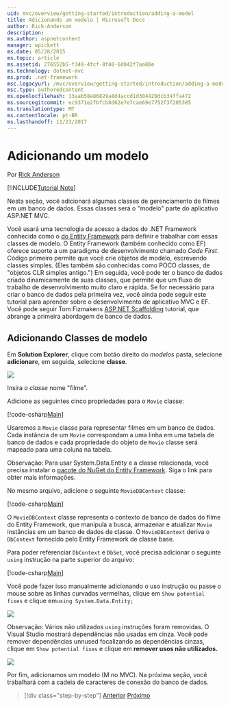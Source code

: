 ```yaml
---
uid: mvc/overview/getting-started/introduction/adding-a-model
title: Adicionando um modelo | Microsoft Docs
author: Rick-Anderson
description: 
ms.author: aspnetcontent
manager: wpickett
ms.date: 05/28/2015
ms.topic: article
ms.assetid: 276552b5-f349-4fcf-8f40-6d042f7aa88e
ms.technology: dotnet-mvc
ms.prod: .net-framework
msc.legacyurl: /mvc/overview/getting-started/introduction/adding-a-model
msc.type: authoredcontent
ms.openlocfilehash: 13aab58e86829a8d4accd1d304420dcb34ffa472
ms.sourcegitcommit: ec9371e2fbfcb8d62e7e7cae69e7752f3f205385
ms.translationtype: MT
ms.contentlocale: pt-BR
ms.lasthandoff: 11/23/2017
---
```

<a name="adding-a-model"></a>Adicionando um modelo
====================
Por [Rick Anderson](https://github.com/Rick-Anderson)

[!INCLUDE[Tutorial Note](sample/code-location.md)]

Nesta seção, você adicionará algumas classes de gerenciamento de filmes em um banco de dados. Essas classes será o &quot;modelo&quot; parte do aplicativo ASP.NET MVC.

Você usará uma tecnologia de acesso a dados do .NET Framework conhecida como o [do Entity Framework](https://docs.microsoft.com/ef/) para definir e trabalhar com essas classes de modelo. O Entity Framework (também conhecido como EF) oferece suporte a um paradigma de desenvolvimento chamado *Code First*. Código primeiro permite que você crie objetos de modelo, escrevendo classes simples. (Eles também são conhecidas como POCO classes, de &quot;objetos CLR simples antigo.&quot;) Em seguida, você pode ter o banco de dados criado dinamicamente de suas classes, que permite que um fluxo de trabalho de desenvolvimento muito claro e rápida. Se for necessário para criar o banco de dados pela primeira vez, você ainda pode seguir este tutorial para aprender sobre o desenvolvimento de aplicativo MVC e EF. Você pode seguir Tom Fizmakens [ASP.NET Scaffolding](xref:visual-studio/overview/2013/aspnet-scaffolding-overview) tutorial, que abrange a primeira abordagem de banco de dados.

## <a name="adding-model-classes"></a>Adicionando Classes de modelo

Em **Solution Explorer**, clique com botão direito do *modelos* pasta, selecione **adicionar**e, em seguida, selecione **classe**.

![](adding-a-model/_static/image1.png)

Insira o *classe* nome &quot;filme&quot;.

Adicione as seguintes cinco propriedades para o `Movie` classe:

[!code-csharp[Main](adding-a-model/samples/sample1.cs)]

Usaremos a `Movie` classe para representar filmes em um banco de dados. Cada instância de um `Movie` correspondam a uma linha em uma tabela de banco de dados e cada propriedade do objeto de `Movie` classe será mapeado para uma coluna na tabela.

Observação: Para usar System.Data.Entity e a classe relacionada, você precisa instalar o [pacote do NuGet do Entity Framework](https://www.nuget.org/packages/EntityFramework/). Siga o link para obter mais informações.

No mesmo arquivo, adicione o seguinte `MovieDBContext` classe:

[!code-csharp[Main](adding-a-model/samples/sample2.cs?highlight=2,15-18)]

O `MovieDBContext` classe representa o contexto de banco de dados do filme do Entity Framework, que manipula a busca, armazenar e atualizar `Movie` instâncias em um banco de dados de classe. O `MovieDBContext` deriva o `DbContext` fornecido pelo Entity Framework de classe base.

Para poder referenciar `DbContext` e `DbSet`, você precisa adicionar o seguinte `using` instrução na parte superior do arquivo:

[!code-csharp[Main](adding-a-model/samples/sample3.cs)]

Você pode fazer isso manualmente adicionando o uso instrução ou passe o mouse sobre as linhas curvadas vermelhas, clique em `Show potential fixes` e clique em`using System.Data.Entity;`

![](adding-a-model/_static/image2.png)

Observação: Vários não utilizados `using` instruções foram removidas. O Visual Studio mostrará dependências não usadas em cinza. Você pode remover dependências unnused focalizando as dependências cinzas, clique em `Show potential fixes` e clique em **remover usos não utilizados.**

![](adding-a-model/_static/image3.png)

Por fim, adicionamos um modelo (M no MVC). Na próxima seção, você trabalhará com a cadeia de caracteres de conexão do banco de dados.

>[!div class="step-by-step"]
[Anterior](adding-a-view.md)
[Próximo](creating-a-connection-string.md)
